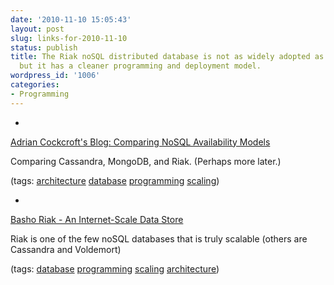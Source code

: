 ```yaml
---
date: '2010-11-10 15:05:43'
layout: post
slug: links-for-2010-11-10
status: publish
title: The Riak noSQL distributed database is not as widely adopted as Cassandra,
  but it has a cleaner programming and deployment model.
wordpress_id: '1006'
categories:
- Programming
---
```


  * 
                

[Adrian Cockcroft's Blog: Comparing NoSQL Availability Models](http://perfcap.blogspot.com/2010/10/comparing-nosql-availability-models.html)


                

Comparing Cassandra, MongoDB, and Riak.  (Perhaps more later.)


                

(tags: [architecture](http://www.delicious.com/eob/architecture) [database](http://www.delicious.com/eob/database) [programming](http://www.delicious.com/eob/programming) [scaling](http://www.delicious.com/eob/scaling))


            
  * 
                

[Basho Riak - An Internet-Scale Data Store](http://www.basho.com/Riak.html)


                

Riak is one of the few noSQL databases that is truly scalable (others are Cassandra and Voldemort)


                

(tags: [database](http://www.delicious.com/eob/database) [programming](http://www.delicious.com/eob/programming) [scaling](http://www.delicious.com/eob/scaling) [architecture](http://www.delicious.com/eob/architecture))


            
